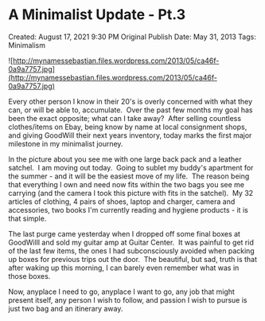 # A Minimalist Update - Pt.3

Created: August 17, 2021 9:30 PM
Original Publish Date: May 31, 2013
Tags: Minimalism

![http://mynamessebastian.files.wordpress.com/2013/05/ca46f-0a9a7757.jpg](http://mynamessebastian.files.wordpress.com/2013/05/ca46f-0a9a7757.jpg)

Every other person I know in their 20's is overly concerned with what they can, or will be able to, accumulate.  Over the past few months my goal has been the exact opposite; what can I take away?  After selling countless clothes/items on Ebay, being know by name at local consignment shops, and giving GoodWill their next years inventory, today marks the first major milestone in my minimalist journey.

In the picture about you see me with one large back pack and a leather satchel.  I am moving out today.  Going to sublet my buddy's apartment for the summer - and it will be the easiest move of my life.  The reason being that everything I own and need now fits within the two bags you see me carrying (and the camera I took this picture with fits in the satchel).  My 32 articles of clothing, 4 pairs of shoes, laptop and charger, camera and accessories, two books I'm currently reading and hygiene products - it is that simple.

The last purge came yesterday when I dropped off some final boxes at GoodWilll and sold my guitar amp at Guitar Center.  It was painful to get rid of the last few items, the ones I had subconsciously avoided when packing up boxes for previous trips out the door.  The beautiful, but sad, truth is that after waking up this morning, I can barely even remember what was in those boxes.

Now, anyplace I need to go, anyplace I want to go, any job that might present itself, any person I wish to follow, and passion I wish to pursue is just two bag and an itinerary away.